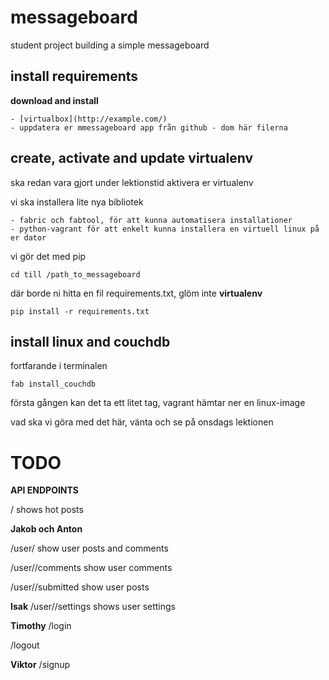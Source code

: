messageboard
============

student project building a simple messageboard


install requirements
--------------------
    
**download and install**
 
    - [virtualbox](http://example.com/)
    - uppdatera er mmessageboard app från github - dom här filerna
    
        

create, activate and update virtualenv
------------------------------

ska redan vara gjort under lektionstid
aktivera er virtualenv 

vi ska installera lite nya bibliotek

    - fabric och fabtool, för att kunna automatisera installationer
    - python-vagrant för att enkelt kunna installera en virtuell linux på er dator 
    
vi gör det med pip
    
    cd till /path_to_messageboard

där borde ni hitta en fil requirements.txt, glöm inte **virtualenv**

    pip install -r requirements.txt


install linux and couchdb
-------------------------

fortfarande i terminalen 
    
    fab install_couchdb

första gången kan det ta ett litet tag, vagrant hämtar ner en linux-image 


vad ska vi göra med det här, vänta och se på onsdags lektionen



TODO
====

**API ENDPOINTS**

/ shows hot posts

**Jakob och Anton**

/user/<name>   show user posts and comments

/user/<name>/comments  show user comments

/user/<name>/submitted show user posts

**Isak**
/user/<name>/settings shows user settings 


**Timothy**
/login   

/logout

**Viktor**
/signup




